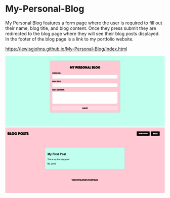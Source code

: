 # My-Personal-Blog
My Personal Blog features a form page where the user is required to fill out their name, blog title, and blog content. Once they press submit they are redirected to the blog page where they will see their blog posts displayed. In the footer of the blog page is a link to my portfolio website.

https://lewisgjohns.github.io/My-Personal-Blog/index.html

![alt text](image.png)
![alt text](image-1.png)